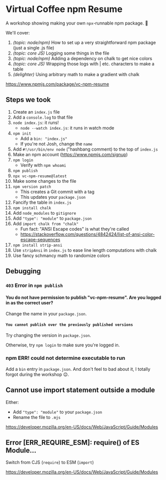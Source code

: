 # Virtual Coffee npm Resume

A workshop showing making your own `npx`-runnable npm package. 🎁

We'll cover:

1. _(topic: node/npm)_ How to set up a very straightforward npm package (just a single .js file)
2. _(topic: core JS)_ Logging some things in the file
3. _(topic: node/npm)_ Adding a dependency on chalk to get nice colors
4. _(topic: core JS)_ Wrapping those logs with | etc. characters to make a table
5. _(delighter)_ Using arbitrary math to make a gradient with chalk

https://www.npmjs.com/package/vc-npm-resume

## Steps we took

1. Create an `index.js` file
2. Add a `console.log` to that file
3. `node index.js`: it runs!
   - `node --watch index.js`: it runs in watch mode
4. `npm init`
   - Add a `bin: "index.js"`
   - If you're not Josh, change the `name`
5. Add `#!/usr/bin/env node` ("hashbang comment) to the top of `index.js`
6. Make an npm account (https://www.npmjs.com/signup)
7. `npm login`
   - Verify with `npm whoami`
8. `npm publish`
9. `npx vc-npm-resume@latest`
10. Make some changes to the file
11. `npm version patch`
    - This creates a Git commit with a tag
    - This updates your `package.json`
12. Fancify the table in `index.js`
13. `npm install chalk`
14. Add `node_modules` to `gitignore`
15. Add `"type": "module"` to `package.json`
16. Add `import chalk from "chalk"`
    - Fun fact: "ANSI Escape codes" is what they're called
    - https://stackoverflow.com/questions/4842424/list-of-ansi-color-escape-sequences
17. `npm install strip-ansi`
18. Use `stripAnsi` in `index.js` to ease line length computations with chalk
19. Use fancy schmancy math to randomize colors

## Debugging

### `403` Error in `npm publish`

#### You do not have permission to publish "vc-npm-resume". Are you logged in as the correct user?

Change the name in your `package.json`.

#### `You cannot publish over the previously published versions`

Try changing the version in `package.json`.

Otherwise, try `npm login` to make sure you're logged in.

### npm ERR! could not determine executable to run

Add a `bin` entry in `package.json`.
And don't feel to bad about it, I totally forgot during the workshop 😉.

## Cannot use import statement outside a module

Either:

- Add `"type": "module"` to your `package.json`
- Rename the file to `.mjs`

https://developer.mozilla.org/en-US/docs/Web/JavaScript/Guide/Modules

## Error [ERR_REQUIRE_ESM]: require() of ES Module...

Switch from CJS (`require`) to ESM (`import`)

https://developer.mozilla.org/en-US/docs/Web/JavaScript/Guide/Modules
